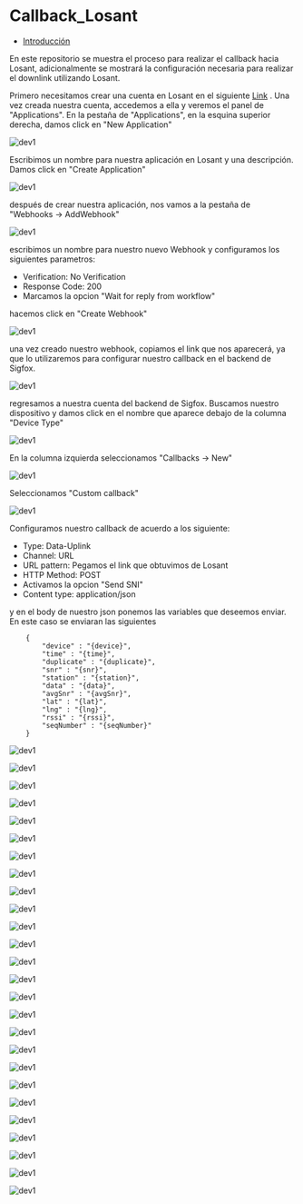 Callback_Losant
===============

-	[Introducción](#introducción)


En este repositorio se muestra el proceso para realizar el callback hacia Losant, adicionalmente se mostrará la configuración necesaria para realizar el downlink utilizando Losant.

Primero necesitamos crear una cuenta en Losant en el siguiente [Link](https://accounts.losant.com/signin?) . Una vez creada nuestra cuenta, accedemos a ella y veremos el panel de "Applications".
En la pestaña de "Applications", en la esquina superior derecha, damos click en "New Application" 

![dev1](https://github.com/NXTIoT/Callback_Losant/blob/master/imagenes/los1.png?raw=true)

Escribimos un nombre para nuestra aplicación en Losant y una descripción. Damos click en "Create Application"

![dev1](https://github.com/NXTIoT/Callback_Losant/blob/master/imagenes/los2.png?raw=true)

después de crear nuestra aplicación, nos vamos a la pestaña de "Webhooks -> AddWebhook"

![dev1](https://github.com/NXTIoT/Callback_Losant/blob/master/imagenes/los3.png?raw=true)

escribimos un nombre para nuestro nuevo Webhook y configuramos los siguientes parametros:
-	Verification: No Verification
-	Response Code: 200
-	Marcamos la opcion "Wait for reply from workflow"

hacemos click en "Create Webhook"

![dev1](https://github.com/NXTIoT/Callback_Losant/blob/master/imagenes/los4.png?raw=true)

una vez creado nuestro webhook, copiamos el link que nos aparecerá, ya que lo utilizaremos para configurar nuestro callback en el backend de Sigfox.

![dev1](https://github.com/NXTIoT/Callback_Losant/blob/master/imagenes/los5.png?raw=true)

regresamos a nuestra cuenta del backend de Sigfox. Buscamos nuestro dispositivo y damos click en el nombre que aparece debajo de la columna "Device Type"

![dev1](https://github.com/NXTIoT/Callback_Losant/blob/master/imagenes/los6.png?raw=true)

En la columna izquierda seleccionamos "Callbacks -> New"

![dev1](https://github.com/NXTIoT/Callback_Losant/blob/master/imagenes/los7.png?raw=true)

Seleccionamos "Custom callback"

![dev1](https://github.com/NXTIoT/Callback_Losant/blob/master/imagenes/los8.png?raw=true)

Configuramos nuestro callback de acuerdo a los siguiente:

-	Type: Data-Uplink
-	Channel: URL
-	URL pattern: Pegamos el link que obtuvimos de Losant
-	HTTP Method: POST
-	Activamos la opcion "Send SNI"
-	Content type: application/json

y en el body de nuestro json ponemos las variables que deseemos enviar. En este caso se enviaran las siguientes

		{
  			"device" : "{device}",
  			"time" : "{time}",
  			"duplicate" : "{duplicate}",
  			"snr" : "{snr}",
  			"station" : "{station}",
  			"data" : "{data}",
  			"avgSnr" : "{avgSnr}",
  			"lat" : "{lat}",
  			"lng" : "{lng}",
  			"rssi" : "{rssi}",
 			"seqNumber" : "{seqNumber}"
		}

![dev1](https://github.com/NXTIoT/Callback_Losant/blob/master/imagenes/los9.png?raw=true)

![dev1](https://github.com/NXTIoT/Callback_Losant/blob/master/imagenes/los10.png?raw=true)

![dev1](https://github.com/NXTIoT/Callback_Losant/blob/master/imagenes/los11.png?raw=true)

![dev1](https://github.com/NXTIoT/Callback_Losant/blob/master/imagenes/los12.png?raw=true)

![dev1](https://github.com/NXTIoT/Callback_Losant/blob/master/imagenes/los13.png?raw=true)

![dev1](https://github.com/NXTIoT/Callback_Losant/blob/master/imagenes/los14.png?raw=true)

![dev1](https://github.com/NXTIoT/Callback_Losant/blob/master/imagenes/los15.png?raw=true)

![dev1](https://github.com/NXTIoT/Callback_Losant/blob/master/imagenes/los16.png?raw=true)

![dev1](https://github.com/NXTIoT/Callback_Losant/blob/master/imagenes/los17.png?raw=true)

![dev1](https://github.com/NXTIoT/Callback_Losant/blob/master/imagenes/los18.png?raw=true)

![dev1](https://github.com/NXTIoT/Callback_Losant/blob/master/imagenes/los19.png?raw=true)

![dev1](https://github.com/NXTIoT/Callback_Losant/blob/master/imagenes/los20.png?raw=true)

![dev1](https://github.com/NXTIoT/Callback_Losant/blob/master/imagenes/los21.png?raw=true)

![dev1](https://github.com/NXTIoT/Callback_Losant/blob/master/imagenes/los22.png?raw=true)

![dev1](https://github.com/NXTIoT/Callback_Losant/blob/master/imagenes/los23.png?raw=true)

![dev1](https://github.com/NXTIoT/Callback_Losant/blob/master/imagenes/los24.png?raw=true)

![dev1](https://github.com/NXTIoT/Callback_Losant/blob/master/imagenes/los25.png?raw=true)

![dev1](https://github.com/NXTIoT/Callback_Losant/blob/master/imagenes/los26.png?raw=true)

![dev1](https://github.com/NXTIoT/Callback_Losant/blob/master/imagenes/los27.png?raw=true)

![dev1](https://github.com/NXTIoT/Callback_Losant/blob/master/imagenes/los28.png?raw=true)

![dev1](https://github.com/NXTIoT/Callback_Losant/blob/master/imagenes/los29.png?raw=true)

![dev1](https://github.com/NXTIoT/Callback_Losant/blob/master/imagenes/los30.png?raw=true)

![dev1](https://github.com/NXTIoT/Callback_Losant/blob/master/imagenes/los31.png?raw=true)

![dev1](https://github.com/NXTIoT/Callback_Losant/blob/master/imagenes/los32.png?raw=true)

![dev1](https://github.com/NXTIoT/Callback_Losant/blob/master/imagenes/los33.png?raw=true)

![dev1](https://github.com/NXTIoT/Callback_Losant/blob/master/imagenes/los34.png?raw=true)